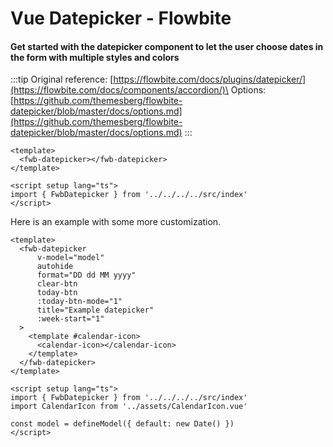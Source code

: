 <script setup>
import FwbDatepickerExampleDefault from './datepicker/examples/FwbDatepickerExampleDefault.vue'
import FwbDatepickerExampleCustomIcon from './datepicker/examples/FwbDatepickerExampleCustomIcon.vue'
</script>

# Vue Datepicker - Flowbite

#### Get started with the datepicker component to let the user choose dates in the form with multiple styles and colors

:::tip
Original reference: [https://flowbite.com/docs/plugins/datepicker/](https://flowbite.com/docs/components/accordion/)\
Options: [https://github.com/themesberg/flowbite-datepicker/blob/master/docs/options.md](https://github.com/themesberg/flowbite-datepicker/blob/master/docs/options.md)
:::

<fwb-datepicker-example-default></fwb-datepicker-example-default>

```vue
<template>
  <fwb-datepicker></fwb-datepicker>
</template>

<script setup lang="ts">
import { FwbDatepicker } from '../../../../src/index'
</script>
```

Here is an example with some more customization.
<fwb-datepicker-example-custom-icon></fwb-datepicker-example-custom-icon>

```vue
<template>
  <fwb-datepicker
      v-model="model"
      autohide
      format="DD dd MM yyyy"
      clear-btn
      today-btn
      :today-btn-mode="1"
      title="Example datepicker"
      :week-start="1"
  >
    <template #calendar-icon>
      <calendar-icon></calendar-icon>
    </template>
  </fwb-datepicker>
</template>

<script setup lang="ts">
import { FwbDatepicker } from '../../../../src/index'
import CalendarIcon from '../assets/CalendarIcon.vue'

const model = defineModel({ default: new Date() })
</script>
```
